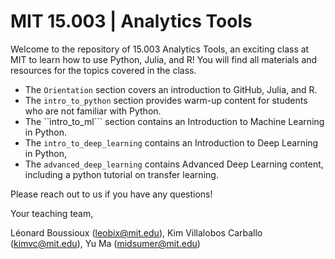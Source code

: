 # MIT 15.003 | Analytics Tools

Welcome to the repository of 15.003 Analytics Tools, an exciting class at MIT to learn how to use Python, Julia, and R! 
You will find all materials and resources for the topics covered in the class. 

- The ```Orientation``` section covers an introduction to GitHub, Julia, and R.
- The ```intro_to_python``` section provides warm-up content for students who are not familiar with Python.
- The ``ìntro_to_ml``` section contains an Introduction to Machine Learning in Python.
- The ```intro_to_deep_learning``` contains an Introduction to Deep Learning in Python, 
- The ```advanced_deep_learning``` contains Advanced Deep Learning content, including a python tutorial on transfer learning.

Please reach out to us if you have any questions!

Your teaching team,

Léonard Boussioux (leobix@mit.edu), Kim Villalobos Carballo (kimvc@mit.edu), Yu Ma (midsumer@mit.edu)


